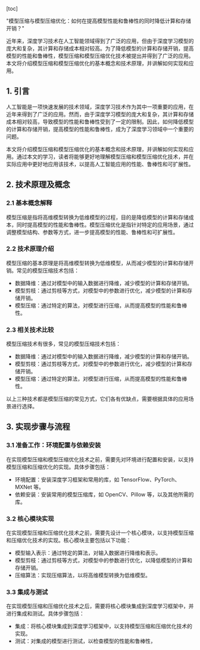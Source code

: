 
[toc]                    
                
                
"模型压缩与模型压缩优化：如何在提高模型性能和鲁棒性的同时降低计算和存储开销？"

近年来，深度学习技术在人工智能领域得到了广泛的应用，但由于深度学习模型的庞大和复杂，其计算和存储成本相对较高。为了降低模型的计算和存储开销，提高模型的性能和鲁棒性，模型压缩和模型压缩优化技术被提出并得到了广泛的应用。本文将介绍模型压缩和模型压缩优化的基本概念和技术原理，并讲解如何实现和应用。

## 1. 引言

人工智能是一项快速发展的技术领域，深度学习技术作为其中一项重要的应用，在近年来得到了广泛的应用。然而，由于深度学习模型的庞大和复杂，其计算和存储成本相对较高，导致模型的性能和鲁棒性受到了一定的限制。因此，如何降低模型的计算和存储开销，提高模型的性能和鲁棒性，成为了深度学习领域中一个重要的问题。

本文将介绍模型压缩和模型压缩优化的基本概念和技术原理，并讲解如何实现和应用。通过本文的学习，读者将能够更好地理解模型压缩和模型压缩优化技术，并在实际应用中更好地应用该技术，以提高人工智能应用的性能、鲁棒性和可扩展性。

## 2. 技术原理及概念

### 2.1 基本概念解释

模型压缩是指将高维模型转换为低维模型的过程，目的是降低模型的计算和存储成本，同时提高模型的性能和鲁棒性。模型压缩优化是指针对特定的应用场景，通过调整模型结构、参数等方式，进一步提高模型的性能、鲁棒性和可扩展性。

### 2.2 技术原理介绍

模型压缩的基本原理是将高维模型转换为低维模型，从而减少模型的计算和存储开销。常见的模型压缩技术包括：

- 数据降维：通过对模型中的输入数据进行降维，减少模型的计算和存储开销。
- 模型剪枝：通过剪枝等方式，对模型中的参数进行优化，减少模型的计算和存储开销。
- 模型压缩：通过特定的算法，对模型进行压缩，从而提高模型的性能和鲁棒性。

### 2.3 相关技术比较

模型压缩技术有很多，常见的模型压缩技术包括：

- 数据降维：通过对模型中的输入数据进行降维，减少模型的计算和存储开销。
- 模型剪枝：通过剪枝等方式，对模型中的参数进行优化，减少模型的计算和存储开销。
- 模型压缩：通过特定的算法，对模型进行压缩，从而提高模型的性能和鲁棒性。

以上三种技术都是模型压缩的常见方式，它们各有优缺点，需要根据具体的应用场景进行选择。

## 3. 实现步骤与流程

### 3.1 准备工作：环境配置与依赖安装

在实现模型压缩和模型压缩优化技术之前，需要先对环境进行配置和安装，以支持模型压缩和压缩优化的实现。具体步骤包括：

- 环境配置：安装深度学习框架和常用的库，如 TensorFlow、PyTorch、MXNet 等。
- 依赖安装：安装常用的模型压缩库，如 OpenCV、Pillow 等，以及其他所需的库。

### 3.2 核心模块实现

在实现模型压缩和压缩优化技术之前，需要先设计一个核心模块，以支持模型压缩和压缩优化技术的实现。核心模块主要包括以下功能：

- 模型输入表示：通过特定的算法，对输入数据进行降维和表示。
- 模型剪枝：通过剪枝等方式，对模型中的参数进行优化，以降低模型的计算和存储开销。
- 压缩算法：实现压缩算法，以将高维模型转换为低维模型。

### 3.3 集成与测试

在实现模型压缩和压缩优化技术之后，需要将核心模块集成到深度学习框架中，并进行集成和测试。具体步骤包括：

- 集成：将核心模块集成到深度学习框架中，以支持模型压缩和压缩优化技术的实现。
- 测试：对集成的模型进行测试，以检查模型的性能和鲁棒性，

